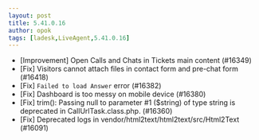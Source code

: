 ```yaml
---
layout: post
title: 5.41.0.16
author: opok
tags: [ladesk,LiveAgent,5.41.0.16]
---
```

- [Improvement] Open Calls and Chats in Tickets main content (#16349)
- [Fix] Visitors cannot attach files in contact form and pre-chat form (#16418)
- [Fix] `Failed to load Answer` error (#16382)
- [Fix] Dashboard is too messy on mobile device (#16380)
- [Fix] trim(): Passing null to parameter #1 ($string) of type string is deprecated in CallUrlTask.class.php. (#16360)
- [Fix] Deprecated logs in vendor/html2text/html2text/src/Html2Text (#16091)
